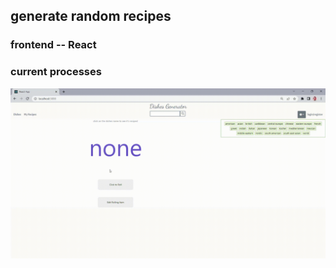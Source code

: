 ## generate random recipes 
### frontend -- React
### current processes
!["current process"](https://github.com/Luna123j/recipe_dice/blob/master/doc/progres2.gif)